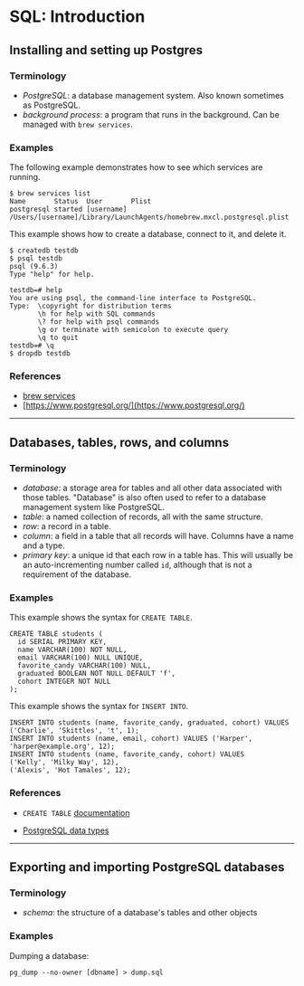 # SQL: Introduction

## Installing and setting up Postgres

### Terminology

* *PostgreSQL*: a database management system. Also known sometimes as PostgreSQL.
* *background process*: a program that runs in the background. Can be managed with `brew services`.

### Examples

The following example demonstrates how to see which services are running.

```
$ brew services list
Name       Status  User       Plist
postgresql started [username] /Users/[username]/Library/LaunchAgents/homebrew.mxcl.postgresql.plist
```

This example shows how to create a database, connect to it, and delete it.

```
$ createdb testdb
$ psql testdb
psql (9.6.3)
Type "help" for help.

testdb=# help
You are using psql, the command-line interface to PostgreSQL.
Type:  \copyright for distribution terms
       \h for help with SQL commands
       \? for help with psql commands
       \g or terminate with semicolon to execute query
       \q to quit
testdb=# \q
$ dropdb testdb
```

### References
* [brew services](https://github.com/Homebrew/homebrew-services)
* [https://www.postgresql.org/](https://www.postgresql.org/)

---

## Databases, tables, rows, and columns

### Terminology

* *database*: a storage area for tables and all other data associated with those tables. "Database" is also often used to refer to a database management system like PostgreSQL.
* *table*: a named collection of records, all with the same structure.
* *row*: a record in a table.
* *column*: a field in a table that all records will have. Columns have a name and a type.
* *primary key*: a unique id that each row in a table has. This will usually be an auto-incrementing number called `id`, although that is not a requirement of the database.
### Examples

This example shows the syntax for `CREATE TABLE`.

```
CREATE TABLE students (
  id SERIAL PRIMARY KEY,
  name VARCHAR(100) NOT NULL,
  email VARCHAR(100) NULL UNIQUE,
  favorite_candy VARCHAR(100) NULL,
  graduated BOOLEAN NOT NULL DEFAULT 'f',
  cohort INTEGER NOT NULL
);
```

This example shows the syntax for `INSERT INTO`.

```
INSERT INTO students (name, favorite_candy, graduated, cohort) VALUES ('Charlie', 'Skittles', 't', 1);
INSERT INTO students (name, email, cohort) VALUES ('Harper', 'harper@example.org', 12);
INSERT INTO students (name, favorite_candy, cohort) VALUES
('Kelly', 'Milky Way', 12),
('Alexis', 'Hot Tamales', 12);
```

### References

* `CREATE TABLE` [documentation](https://www.postgresql.org/docs/current/static/sql-createtable.html)

* [PostgreSQL data types](https://www.postgresql.org/docs/current/static/datatype.html)

---

## Exporting and importing PostgreSQL databases

### Terminology

* *schema*: the structure of a database's tables and other objects

### Examples

Dumping a database:

```
pg_dump --no-owner [dbname] > dump.sql
```
